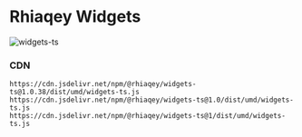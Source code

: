 # Rhiaqey Widgets

![widgets-ts](https://github.com/rhiaqey/widgets-ts/actions/workflows/commit.yml/badge.svg)

### CDN

```
https://cdn.jsdelivr.net/npm/@rhiaqey/widgets-ts@1.0.38/dist/umd/widgets-ts.js
https://cdn.jsdelivr.net/npm/@rhiaqey/widgets-ts@1.0/dist/umd/widgets-ts.js
https://cdn.jsdelivr.net/npm/@rhiaqey/widgets-ts@1/dist/umd/widgets-ts.js
```
